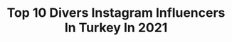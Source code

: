 ---
title: Top 10 Divers Instagram Influencers In Turkey In 2021
description: >-
  Find top divers Instagram influencers in Turkey in 2021. Most popular hashtags: #photography #nature #istanbul.
platform: Instagram
hits: 23
text_top: Analyze the best Instagram accounts on inBeat.
text_bottom: Our platform has 23 Instagram influencers like this in Turkey for you to connect with.
profiles:
  - username: "matthew_dixon19"
    fullname: >-
      Matthew Dixon
    bio: >-
      ◾️ ◽️GBR Diver ◾️x2 Commonwealth Medalist 🥈🥈 ◽️Looking for management! ◾️Plymouth
    location: "Turkey"
    followers: 27752
    engagement: 943
    commentsToLikes: 0.009042
    id: ck6u0es3ff9oz0j71tzcy61gg
    verified: true
    hashtags: "#quarantine, #blackouttuesday, #tbt"
  - username: "dr_denizdemirhan"
    fullname: >-
      Deniz Demirhan
    bio: >-
      havadoktoru 😉 İTÜ meteoroloji.müh. böl. öğretim üyesi PADI Advanced Open Water Diver
    location: "Turkey"
    followers: 25934
    engagement: 119
    commentsToLikes: 0.066580
    id: ckaoyjfv8hq1u0i78etj1wqtu
    verified: false
    hashtags: "#istanbul, #havadoktoru, #iklim, #denizdemirhan"
  - username: "ridvanmekik"
    fullname: >-
      Rıdvan Mekik
    bio: >-
      🪂 Yamaç Paraşüt Pilot / Paragliding Pilot ⭐️ Dalgıç / Diver 👇🏻 Bilgi ve Rezervasyon / Information and Reservation
    location: "Turkey"
    followers: 72471
    engagement: 37
    commentsToLikes: 0.039016
    id: ck5q4jxa7pa6r0i11ip2qhr46
    verified: false
    hashtags: "#anadolufotograf, #objektifimden, #kadraj, #gencgezginler"
  - username: "boyverenadam"
    fullname: >-
      Boyverenadam
    bio: >-
      Scuba Diver💧 Free Diver🏊🏼‍♂️ Underwaterphotographer📸 Traveller 🗺 Cam: Sjcam 5000x Elite/Gopro Hero 7 Drone: DJI Mavic Mini Padi Advanced Diver İzmir📍
    location: "Turkey"
    followers: 18062
    engagement: 755
    commentsToLikes: 0.018088
    id: ckapbn8xi0jsc0i78lxp20hk4
    verified: false
    hashtags: "#underwaterworld, #scuba, #underwater, #underwaterphoto"
  - username: "dogukan_benli"
    fullname: >-
      Doğukan Benli
    bio: >-
      #Photography and #outdoor enthusiastic The #adventure is just beginning #explorer and #rider 📩dogukanbenli@pm.me
    location: "Turkey"
    followers: 20461
    engagement: 538
    commentsToLikes: 0.022504
    id: ckap4w1ko95300i78ww5gb194
    verified: false
    hashtags: "#paisagem, #ver, #dbpturkey, #instatravel"
  - username: "makkahmedinaah"
    fullname: >-
      harameyn
    bio: >-
      "Resûlullahı kim severse ziyaret icab eder. Hak; Habibini seven kuluna, Zatını ahbab eder."
    location: "Turkey"
    followers: 304602
    engagement: 172
    commentsToLikes: 0.007545
    id: ck8t4ozls7kpy0j78zu3lq8tz
    verified: false
    hashtags: "#kabe, #mekke, #hijab, #dua"
  - username: "deryacanofficial"
    fullname: >-
      Derya Can
    bio: >-
      Serbest Dalış Dünya Rekortmeni Milli Sporcu&Antrenör Tek nefesle -112m @poyrazhelen annesi💙❤️ Eğitimler için👇🏻 @deryacandiveacademy deryacan.com.tr
    location: "Turkey"
    followers: 62372
    engagement: 604
    commentsToLikes: 0.025617
    id: ck9we3l4cifjm0j7873d55woa
    verified: true
    hashtags: "#atamizindeyiz, #deryacan, #survivor2020, #saldag"
  - username: "seyyahinseyirdefteri"
    fullname: >-
      Ayşe Nur
    bio: >-
      Two roads diverged in a yellow wood, And sorry I could not travel both And be one traveler, long I stood And looked down one as far as I could R.FROST
    location: "Turkey"
    followers: 10226
    engagement: 902
    commentsToLikes: 0.047769
    id: ck139kxlyltq50i19g3ju44rr
    verified: false
    hashtags: "#wanderer, #wanderlust, #travelaround, #gezgin"
  - username: "godgal"
    fullname: >-
      Güneş Gürbüz
    bio: >-
      Sen ne dilersen gerçek olur 🛸Istanbul,Turkey 💌 fgunesgurbuz@gmail.com 👩🏻‍🎓 Physiotherapist IMZALA ⬇️
    location: "Turkey"
    followers: 2261
    engagement: 3008
    commentsToLikes: 0.155914
    id: ckap4kyui7rap0i78ttgrv5t0
    verified: false
    hashtags: "#halloweenmakeup, #avantgardemakeup, #makyaj, #pastelmakeup"
  - username: "saeid.esmailzadeh"
    fullname: >-
      ﮼سعید‌ | saeid esmailzadeh 🌐
    bio: >-
      Truck driver's 🇮🇷 ‌ Pv Page🔒👇 @saeid.esmailzadeh.pv Youtube Channel 🎥👇
    location: "Turkey"
    followers: 43966
    engagement: 1502
    commentsToLikes: 0.011557
    id: ckap4t2xv8qxp0i78tjs2d6ir
    verified: false
    hashtags: ""
---